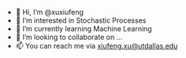 - 👋 Hi, I’m @xuxiufeng
- 👀 I’m interested in Stochastic Processes
- 🌱 I’m currently learning Machine Learning
- 💞️ I’m looking to collaborate on ...
- 📫 You can reach me via xiufeng.xu@utdallas.edu

<!---
xuxiufeng/xuxiufeng is a ✨ special ✨ repository because its `README.md` (this file) appears on your GitHub profile.
You can click the Preview link to take a look at your changes.
--->
